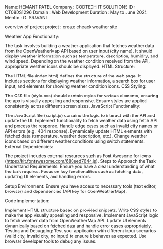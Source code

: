 Name: HEMANT PATEL
Company : CODTECH IT SOLUTIONS 
ID : CT08DS1296 
Domain : Web Development 
Duration : May to June 2024 
Mentor : G. SRAVANI

overview of project 
 project : create  cheack weather site 

 Weather App Functionality:

The task involves building a weather application that fetches weather data from the OpenWeatherMap API based on user input (city name).
It should display weather information such as temperature, description, humidity, and wind speed.
Depending on the weather condition received from the API, appropriate weather icons should be displayed.
HTML Structure:

The HTML file (index.html) defines the structure of the web page.
It includes sections for displaying weather information, a search box for user input, and elements for showing weather condition icons.
CSS Styling:

The CSS file (style.css) should contain styles for various elements, ensuring the app is visually appealing and responsive.
Ensure styles are applied consistently across different screen sizes.
JavaScript Functionality:

The JavaScript file (script.js) contains the logic to interact with the API and update the UI.
Implement functionality to fetch weather data using fetch API and process the response.
Handle edge cases such as invalid city names or API errors (e.g., 404 response).
Dynamically update HTML elements with fetched data (temperature, weather description, etc.).
Change weather icons based on different weather conditions using switch statements.
External Dependencies:

The project includes external resources such as Font Awesome for icons (https://kit.fontawesome.com/680eed7644.js).
Steps to Approach the Task
Understand Requirements: Ensure you have a clear understanding of what the task requires. Focus on key functionalities such as fetching data, updating UI elements, and handling errors.

Setup Environment: Ensure you have access to necessary tools (text editor, browser) and dependencies (API key for OpenWeatherMap).

Code Implementation:

Implement HTML structure based on provided snippets.
Write CSS styles to make the app visually appealing and responsive.
Implement JavaScript logic to fetch weather data from OpenWeatherMap API.
Update UI elements dynamically based on fetched data and handle error cases appropriately.
Testing and Debugging: Test your application with different input scenarios (valid city, invalid city, no input) to ensure it behaves as expected. Use browser developer tools to debug any issues.


